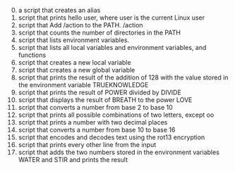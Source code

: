 0. a script that creates an alias
1. script that prints hello user, where user is the current Linux user
2. script that Add /action to the PATH. /action
3. script that counts the number of directories in the PATH
4. script that lists environment variables.
5. script that lists all local variables and environment variables, and functions
6. script that creates a new local variable
7. script that creates a new global variable
8. script that prints the result of the addition of 128 with the value stored in the environment variable TRUEKNOWLEDGE
9. script that prints the result of POWER divided by DIVIDE
10. script that displays the result of BREATH to the power LOVE
11. script that converts a number from base 2 to base 10
12. script that prints all possible combinations of two letters, except oo
13. script that prints a number with two decimal places
14. script that converts a number from base 10 to base 16
15. script that encodes and decodes text using the rot13 encryption
16. script that prints every other line from the input
17. script that adds the two numbers stored in the environment variables WATER and STIR and prints the result
